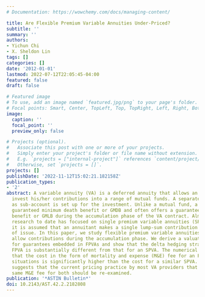 ```yaml
---
# Documentation: https://wowchemy.com/docs/managing-content/

title: Are Flexible Premium Variable Annuities Under-Priced?
subtitle: ''
summary: ''
authors:
- Yichun Chi
- X. Sheldon Lin
tags: []
categories: []
date: '2012-01-01'
lastmod: 2022-07-12T22:05:45-04:00
featured: false
draft: false

# Featured image
# To use, add an image named `featured.jpg/png` to your page's folder.
# Focal points: Smart, Center, TopLeft, Top, TopRight, Left, Right, BottomLeft, Bottom, BottomRight.
image:
  caption: ''
  focal_point: ''
  preview_only: false

# Projects (optional).
#   Associate this post with one or more of your projects.
#   Simply enter your project's folder or file name without extension.
#   E.g. `projects = ["internal-project"]` references `content/project/deep-learning/index.md`.
#   Otherwise, set `projects = []`.
projects: []
publishDate: '2022-11-12T15:02:21.182158Z'
publication_types:
- '2'
abstract: A variable annuity (VA) is a deferred annuity that allows an annuitant to
  invest his/her contributions into a range of mutual funds. A separate account termed
  as sub-account is set up for the investment. Unlike a mutual fund, a VA offers a
  guaranteed minimum death benefit or GMDB and often offers a guaranteed minimum living
  benefit or GMLB during the accumulation phase of the VA contract. Almost all the
  research to date has focused on single premium variable annuities (SPVAs), i.e.
  it is assumed that an annuitant makes a single lump-sum contribution at the time
  of issue. In this paper, we study flexible premium variable annuities (FPVAs) that
  allow contributions during the accumulation phase. We derive a valuation formula
  for guarantees embedded in FPVAs and show that the delta hedging strategy for an
  FPVA is substantially different from that for an SPVA. The numerical examples illustrate
  that the cost in the form of mortality and expense (M&E) fee for an FPVA in many
  situations is significantly higher than the cost for a similar SPVA. This finding
  suggests that the current pricing practice by most VA providers that charges the
  same M&E fee for both should be re-examined.
publication: '*ASTIN Bulletin*'
doi: 10.2143/AST.42.2.2182808
---
```


